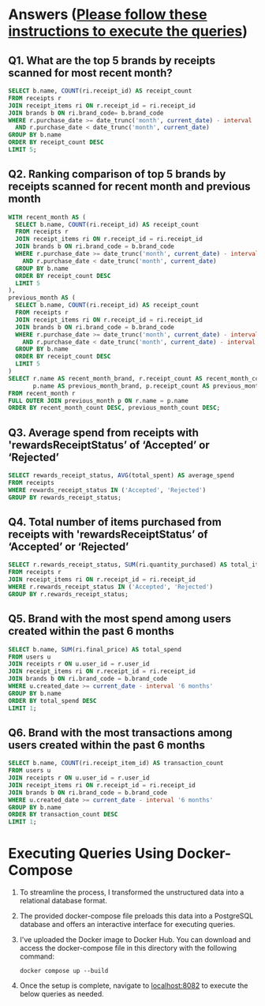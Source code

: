 # Answers ([Please follow these instructions to execute the queries](#executing-queries-using-docker-compose))

## Q1. What are the top 5 brands by receipts scanned for most recent month?

```sql
SELECT b.name, COUNT(ri.receipt_id) AS receipt_count
FROM receipts r
JOIN receipt_items ri ON r.receipt_id = ri.receipt_id
JOIN brands b ON ri.brand_code= b.brand_code
WHERE r.purchase_date >= date_trunc('month', current_date) - interval '1 month'
  AND r.purchase_date < date_trunc('month', current_date)
GROUP BY b.name
ORDER BY receipt_count DESC
LIMIT 5;

```

## Q2. Ranking comparison of top 5 brands by receipts scanned for recent month and previous month

```sql
WITH recent_month AS (
  SELECT b.name, COUNT(ri.receipt_id) AS receipt_count
  FROM receipts r
  JOIN receipt_items ri ON r.receipt_id = ri.receipt_id
  JOIN brands b ON ri.brand_code = b.brand_code
  WHERE r.purchase_date >= date_trunc('month', current_date) - interval '1 month'
    AND r.purchase_date < date_trunc('month', current_date)
  GROUP BY b.name
  ORDER BY receipt_count DESC
  LIMIT 5
),
previous_month AS (
  SELECT b.name, COUNT(ri.receipt_id) AS receipt_count
  FROM receipts r
  JOIN receipt_items ri ON r.receipt_id = ri.receipt_id
  JOIN brands b ON ri.brand_code = b.brand_code
  WHERE r.purchase_date >= date_trunc('month', current_date) - interval '2 month'
    AND r.purchase_date < date_trunc('month', current_date) - interval '1 month'
  GROUP BY b.name
  ORDER BY receipt_count DESC
  LIMIT 5
)
SELECT r.name AS recent_month_brand, r.receipt_count AS recent_month_count,
       p.name AS previous_month_brand, p.receipt_count AS previous_month_count
FROM recent_month r
FULL OUTER JOIN previous_month p ON r.name = p.name
ORDER BY recent_month_count DESC, previous_month_count DESC;
```

## Q3. Average spend from receipts with 'rewardsReceiptStatus’ of ‘Accepted’ or ‘Rejected’

```sql
SELECT rewards_receipt_status, AVG(total_spent) AS average_spend
FROM receipts
WHERE rewards_receipt_status IN ('Accepted', 'Rejected')
GROUP BY rewards_receipt_status;
```

## Q4. Total number of items purchased from receipts with 'rewardsReceiptStatus’ of ‘Accepted’ or ‘Rejected’

```sql
SELECT r.rewards_receipt_status, SUM(ri.quantity_purchased) AS total_items
FROM receipts r
JOIN receipt_items ri ON r.receipt_id = ri.receipt_id
WHERE r.rewards_receipt_status IN ('Accepted', 'Rejected')
GROUP BY r.rewards_receipt_status;
```

## Q5. Brand with the most spend among users created within the past 6 months

```sql
SELECT b.name, SUM(ri.final_price) AS total_spend
FROM users u
JOIN receipts r ON u.user_id = r.user_id
JOIN receipt_items ri ON r.receipt_id = ri.receipt_id
JOIN brands b ON ri.brand_code = b.brand_code
WHERE u.created_date >= current_date - interval '6 months'
GROUP BY b.name
ORDER BY total_spend DESC
LIMIT 1;
```

## Q6. Brand with the most transactions among users created within the past 6 months

```sql
SELECT b.name, COUNT(ri.receipt_item_id) AS transaction_count
FROM users u
JOIN receipts r ON u.user_id = r.user_id
JOIN receipt_items ri ON r.receipt_id = ri.receipt_id
JOIN brands b ON ri.brand_code = b.brand_code
WHERE u.created_date >= current_date - interval '6 months'
GROUP BY b.name
ORDER BY transaction_count DESC
LIMIT 1;
```

# Executing Queries Using Docker-Compose

1. To streamline the process, I transformed the unstructured data into a relational database format.
2. The provided docker-compose file preloads this data into a PostgreSQL database and offers an interactive interface for executing queries.
3. I've uploaded the Docker image to Docker Hub. You can download and access the docker-compose file in this directory with the following command:

   ```shell
   docker compose up --build
   ```

4. Once the setup is complete, navigate to [localhost:8082](http://localhost:8082/) to execute the below queries as needed.
